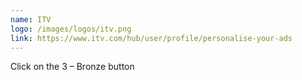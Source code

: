 ```yaml
---
name: ITV
logo: /images/logos/itv.png
link: https://www.itv.com/hub/user/profile/personalise-your-ads
---
```

Click on the 3 – Bronze button